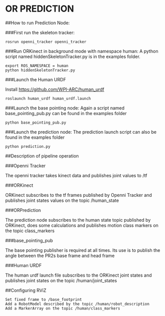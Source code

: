 OR PREDICTION
==========================
##How to run Prediction Node:

###First run the skeleton tracker:

    rosrun openni_tracker openni_tracker

###Run ORKinect in background mode with namespace human:
A python script named hiddenSkeletonTracker.py is in the examples folder.

    export ROS_NAMESPACE = human
    python hiddenSkeletonTracker.py
    
###Launch the Human URDF

Install https://github.com/WPI-ARC/human_urdf

    roslaunch human_urdf human_urdf.launch
    
###Launch the base pointing node:
Again a script named base_pointing_pub.py can be found in the examples folder

    python base_pointing_pub.py
    
###Launch the prediction node:
The prediction launch script can also be found in the examples folder

    python prediction.py
    
##Description of pipeline operation

###Openni Tracker

The openni tracker takes kinect data and publishes joint values to /tf

###ORKinect

ORKinect subscribes to the tf frames published by Openni Tracker and publishes joint states values on the topic /human_state

###ORPrediction

The prediction node subscribes to the human state topic published by ORKinect, does some calculations and publishes motion class markers on the topic class_markers

###base_pointing_pub

The base pointing publisher is required at all times.  Its use is to publish the angle between the PR2s base frame and head frame

###Human URDF

The human urdf launch file subscribes to the ORKinect joint states and publishes joint states on the topic /human/joint_states

##Configuring RViZ

    Set fixed frame to /base_footprint
    Add a RobotModel described by the topic /human/robot_description
    Add a MarkerArray on the topic /human/class_markers
